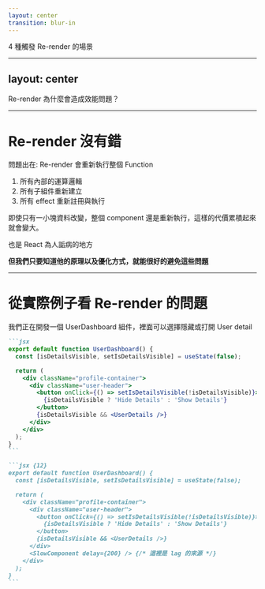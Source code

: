 ```yaml
---
layout: center
transition: blur-in
---
```


<ThemeTitle number="3">
4 種觸發 Re-render 的場景
</ThemeTitle>

<!--
到目前為止，我們已經建立了 React 的核心認知：

1. UI = f(state)
2. state 與 effect 的機制，包括 Immutable 和 Pure Function
3. 副作用的正確使用方式

但如果你想要真正熟練 React、寫出更好維護、更高效能的應用，光知道這些還不夠。

我們還需要更深入理解「Re-render 本身的成本」，以及它背後可能產生的效能問題。也是這個章節的主題
-->

---
layout: center
---

<ChapterTitle number="1" subtitle="從重新執行的角度理解問題根源">
<span class="text-5xl">
Re-render 為什麼會造成效能問題？
</span>
</ChapterTitle>

---

# Re-render 沒有錯

<span v-mark="{color: 'var(--secondary)'}">問題出在: Re-render 會重新執行整個 Function</span>

<v-clicks>

1. 所有內部的運算邏輯
2. 所有子組件重新建立
3. 所有 effect 重新註冊與執行

</v-clicks>

<v-click>

即使只有一小塊資料改變，整個 component 還是重新執行，這樣的代價累積起來就會變大。

</v-click>

<v-click>

也是 React 為人詬病的地方

**但我們只要知道他的原理以及優化方式，就能很好的避免這些問題**

</v-click>

<!--
雖然 Re-render 會造成效能問題，但 Re-render 本身不是壞事也沒有錯，因為 React 就是透過它來讓畫面能夠即時更新來反映資料變化。

[click]
問題出在: Re-render 會重新執行整個 Function

也就是說，每當你修改一個 state，React 會重新呼叫整個 component function。這包括：

[click]
所有的運算邏輯（無論是否真的依賴該 state）

[click]
所有子 component 的重新建立（除非透過 memo 等方式優化）

[click]
所有可能觸發 effect 的重新註冊與執行

[click]
這就導致了一個非常典型的效能問題來源：

即使只有一小塊資料改變，整個 component 還是重新執行，這樣的代價累積起來就會變大。

尤其當你畫面中有大量動態資料、表單輸入、或頻繁觸發的事件時，這種「過度 Re-render」會讓使用者明顯感受到延遲、卡頓，甚至導致資源浪費。

這也是 React 為人詬病的地方，但其實我們只要知道他的原理以及優化方式，就能很好的避免這些問題
-->

---

# 從實際例子看 Re-render 的問題

我們正在開發一個 UserDashboard 組件，裡面可以選擇隱藏或打開 User detail

````md magic-move
```jsx
export default function UserDashboard() {
  const [isDetailsVisible, setIsDetailsVisible] = useState(false);

  return (
    <div className="profile-container">
      <div className="user-header">
        <button onClick={() => setIsDetailsVisible(!isDetailsVisible)}>
          {isDetailsVisible ? 'Hide Details' : 'Show Details'}
        </button>
        {isDetailsVisible && <UserDetails />}
      </div>
    </div>
  );
}
```

```jsx {12}
export default function UserDashboard() {
  const [isDetailsVisible, setIsDetailsVisible] = useState(false);

  return (
    <div className="profile-container">
      <div className="user-header">
        <button onClick={() => setIsDetailsVisible(!isDetailsVisible)}>
          {isDetailsVisible ? 'Hide Details' : 'Show Details'}
        </button>
        {isDetailsVisible && <UserDetails />}
      </div>
      <SlowComponent delay={200} /> {/* 這裡是 lag 的來源 */}
    </div>
  );
}
```
````

<!--
我們這邊看個簡單的例子，我們正在開發一個 UserDashboard 組件，裡面可以選擇隱藏或打開 User detail，

寫法很簡單，透過 `isDetailsVisible` 就可以控制 UserDetail 是否顯示

[click]
平常沒有什麼太大的問題，但當組件裡有其他比較重的運算或子組件，例如 <SlowComponent />，那 re-render 就會照成 lag 了。

所以接下來幾個章節，就會圍繞在如何避免 re-render 照成的效能影響以及各種優化方式，

不過在那之前，先讓我們釐清哪些場景會觸發 Re-render。
-->
